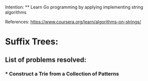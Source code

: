 Intention:
** Learn Go programming by applying implementing string algorithms

References:
https://www.coursera.org/learn/algorithms-on-strings/

Suffix Trees:
============

## List of problems resolved:

### * Construct a Trie from a Collection of Patterns